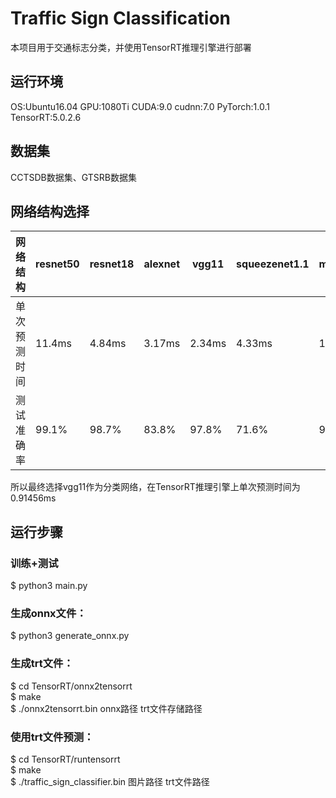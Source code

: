 # Traffic Sign Classification
本项目用于交通标志分类，并使用TensorRT推理引擎进行部署

## 运行环境
OS:Ubuntu16.04 
GPU:1080Ti 
CUDA:9.0 
cudnn:7.0 
PyTorch:1.0.1
TensorRT:5.0.2.6
## 数据集
CCTSDB数据集、GTSRB数据集  
## 网络结构选择
| 网络结构 | resnet50 | resnet18 | alexnet | vgg11 | squeezenet1.1 |  mobilenetv2 |
| ------ | ------ | ------ | ------ | ------ | ------ | ------ |
| 单次预测时间 | 11.4ms | 4.84ms | 3.17ms | 2.34ms | 4.33ms | 10.27ms | 
| 测试准确率 | 99.1% | 98.7% | 83.8% | 97.8% | 71.6%  | 95.5% | 

所以最终选择vgg11作为分类网络，在TensorRT推理引擎上单次预测时间为0.91456ms  
## 运行步骤
### 训练+测试
$ python3 main.py
### 生成onnx文件：
$ python3 generate_onnx.py
### 生成trt文件：
$ cd TensorRT/onnx2tensorrt  
$ make  
$ ./onnx2tensorrt.bin onnx路径 trt文件存储路径  
### 使用trt文件预测：
$ cd TensorRT/runtensorrt  
$ make  
$ ./traffic_sign_classifier.bin 图片路径 trt文件路径  
